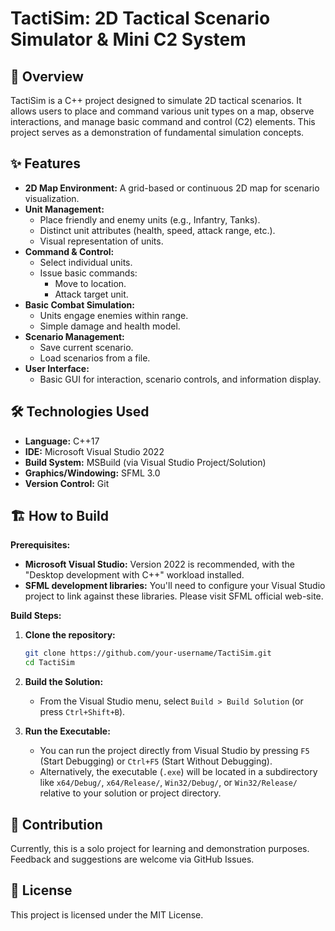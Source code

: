 # TactiSim: 2D Tactical Scenario Simulator & Mini C2 System

## 🚀 Overview

TactiSim is a C++ project designed to simulate 2D tactical scenarios. It allows users to place and command various unit types on a map, observe interactions, and manage basic command and control (C2) elements. This project serves as a demonstration of fundamental simulation concepts.

## ✨ Features

*   **2D Map Environment:** A grid-based or continuous 2D map for scenario visualization.
*   **Unit Management:**
    *   Place friendly and enemy units (e.g., Infantry, Tanks).
    *   Distinct unit attributes (health, speed, attack range, etc.).
    *   Visual representation of units.
*   **Command & Control:**
    *   Select individual units.
    *   Issue basic commands:
        *   Move to location.
        *   Attack target unit.
*   **Basic Combat Simulation:**
    *   Units engage enemies within range.
    *   Simple damage and health model.
*   **Scenario Management:**
    *   Save current scenario.
    *   Load scenarios from a file.
*   **User Interface:**
    *   Basic GUI for interaction, scenario controls, and information display.

## 🛠️ Technologies Used

*   **Language:** C++17
*   **IDE:** Microsoft Visual Studio 2022
*   **Build System:** MSBuild (via Visual Studio Project/Solution)
*   **Graphics/Windowing:** SFML 3.0
*   **Version Control:** Git

## 🏗️ How to Build

**Prerequisites:**

*   **Microsoft Visual Studio:** Version 2022 is recommended, with the "Desktop development with C++" workload installed.
*   **SFML development libraries:** You'll need to configure your Visual Studio project to link against these libraries. Please visit SFML official web-site.

**Build Steps:**

1.  **Clone the repository:**
    ```bash
    git clone https://github.com/your-username/TactiSim.git
    cd TactiSim
    ```
    
2.  **Build the Solution:**
    *   From the Visual Studio menu, select `Build > Build Solution` (or press `Ctrl+Shift+B`).

3.  **Run the Executable:**
    *   You can run the project directly from Visual Studio by pressing `F5` (Start Debugging) or `Ctrl+F5` (Start Without Debugging).
    *   Alternatively, the executable (`.exe`) will be located in a subdirectory like `x64/Debug/`, `x64/Release/`, `Win32/Debug/`, or `Win32/Release/` relative to your solution or project directory.

## 🤝 Contribution

Currently, this is a solo project for learning and demonstration purposes. Feedback and suggestions are welcome via GitHub Issues.

## 📜 License

This project is licensed under the MIT License.
